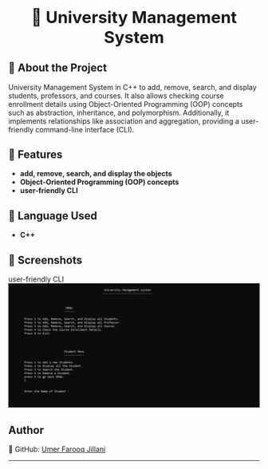 ### **<h1 align="center">📌 University Management System</h1>**

## **📖 About the Project**
University Management System in C++ to add, remove, search, and display students, professors, and courses. It also allows checking course enrollment details using Object-Oriented Programming (OOP) concepts such as abstraction, inheritance, and polymorphism. Additionally, it implements relationships like association and aggregation, providing a user-friendly command-line interface (CLI).


## **🚀 Features**
- **add, remove, search, and display the objects**  
- **Object-Oriented Programming (OOP) concepts**  
- **user-friendly CLI**

## **📜 Language Used**
- **C++**

## **📸 Screenshots**
<span align="center">user-friendly CLI</span>
<img src="src/images/CLI.png" alt="Example Image">

## **Author**
🔗 GitHub: [Umer Farooq Jillani](https://github.com/UmerFarooqJillani)

---
